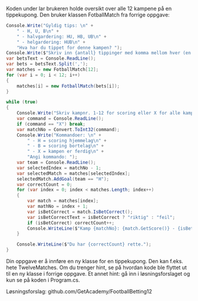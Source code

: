 Koden under lar brukeren holde oversikt over alle 12 kampene på en tippekupong.
Den bruker klassen FotballMatch fra forrige oppgave:


```c#
Console.Write("Gyldig tips: \n" +
    " - H, U, B\n" + 
    " - halvgardering: HU, HB, UB\n" + 
    " - helgardering: HUB\n" + 
    "Hva har du tippet for denne kampen? ");
Console.Write($"Skriv inn {antall} tippinger med komma mellom hver (en tipping for hver kamp): ");
var betsText = Console.ReadLine();
var bets = betsText.Split(',');
var matches = new FotballMatch[12];
for (var i = 0; i < 12; i++)
{
    matches[i] = new FotballMatch(bets[i]);
}

while (true)
{
    Console.Write("Skriv kampnr. 1-12 for scoring eller X for alle kampene er ferdige\r\nAngi kommando: ");
    var command = Console.ReadLine();
    if (command == "X") break;
    var matchNo = Convert.ToInt32(command);
    Console.Write("Kommandoer: \n" + 
        " - H = scoring hjemmelag\n" + 
        " - B = scoring bortelag\n" + 
        " - X = kampen er ferdig\n" + 
        "Angi kommando: ");
    var team = Console.ReadLine();
    var selectedIndex = matchNo - 1;
    var selectedMatch = matches[selectedIndex];
    selectedMatch.AddGoal(team == "H");
    var correctCount = 0;
    for (var index = 0; index < matches.Length; index++)
    {
        var match = matches[index];
        var mathNo = index + 1;
        var isBetCorrect = match.IsBetCorrect();
        var isBetCorrectText = isBetCorrect ? "riktig" : "feil";
        if (isBetCorrect) correctCount++;
        Console.WriteLine($"Kamp {matchNo}: {match.GetScore()} - {isBetCorrectText}");
    }

    Console.WriteLine($"Du har {correctCount} rette.");
}
```

Din oppgave er å innføre en ny klasse for en tippekupong.
Den kan f.eks. hete TwelveMatches.
Om du trenger hint, se på hvordan kode ble flyttet ut til en ny klasse i forrige oppgave.
Et annet hint: gå inn i løsningsforslaget og kun se på koden i Program.cs.

Løsningsforslag: github.com/GetAcademy/FootballBetting12
